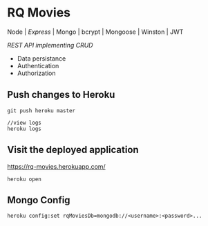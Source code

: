# RQ Movies

Node | _Express_ | Mongo | bcrypt | Mongoose | Winston | JWT

_REST API implementing CRUD_

- Data persistance
- Authentication
- Authorization

## Push changes to Heroku

```
git push heroku master

//view logs
heroku logs
```

## Visit the deployed application

https://rq-movies.herokuapp.com/

```
heroku open
```

## Mongo Config

```
heroku config:set rqMoviesDb=mongodb://<username>:<password>...
```
